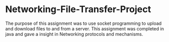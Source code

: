 # Networking-File-Transfer-Project
The purpose of this assignment was to use socket programming to upload and download files to and from a server. This assignment was completed in java and gave a insight in Networking protocols and mechanisms. 
